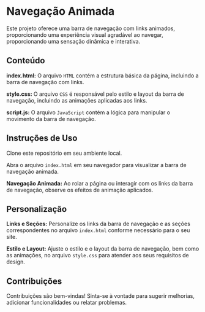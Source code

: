 # Navegação Animada
Este projeto oferece uma barra de navegação com links animados, proporcionando uma experiência visual agradável ao navegar, proporcionando uma sensação dinâmica e interativa.

## Conteúdo
**index.html:** O arquivo `HTML` contém a estrutura básica da página, incluindo a barra de navegação com links.

**style.css:** O arquivo `CSS` é responsável pelo estilo e layout da barra de navegação, incluindo as animações aplicadas aos links.

**script.js:** O arquivo `JavaScript` contém a lógica para manipular o movimento da barra de navegação.

## Instruções de Uso

Clone este repositório em seu ambiente local.

Abra o arquivo `index.html` em seu navegador para visualizar a barra de navegação animada.

**Navegação Animada:** Ao rolar a página ou interagir com os links da barra de navegação, observe os efeitos de animação aplicados.

## Personalização
**Links e Seções:** Personalize os links da barra de navegação e as seções correspondentes no arquivo `index.html` conforme necessário para o seu site.

**Estilo e Layout:** Ajuste o estilo e o layout da barra de navegação, bem como as animações, no arquivo `style.css` para atender aos seus requisitos de design.

## Contribuições
Contribuições são bem-vindas! Sinta-se à vontade para sugerir melhorias, adicionar funcionalidades ou relatar problemas.